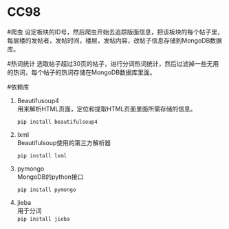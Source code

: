 CC98
====

#爬虫
设定板块的ID号，然后爬虫开始去追踪版面信息，把该板块的每个帖子里，每层楼的发帖者，发帖时间，楼层，发帖内容，改帖子信息存储到MongoDB数据库。

#热词统计
选取帖子超过30页的帖子，进行分词热词统计，然后过滤掉一些无用的热词，每个帖子的热词存储在MongoDB数据库里面。 
 
#依赖库
1.	Beautifusoup4  
	用来解析HTML页面，定位和提取HTML页面里面所需存储的信息。  
	```
	pip install beautifulsoup4
	```
2.	lxml  
	Beautifulsoup使用的第三方解析器  
	```
	pip install lxml
	```
3.	pymongo  
	MongoDB的python接口  
	```
	pip install pymongo	
	```
4.	jieba  
	用于分词  
	`` pip install jieba ``
	
